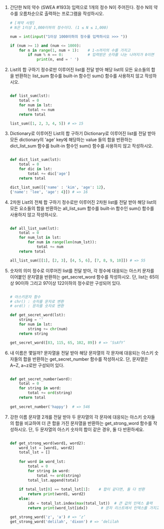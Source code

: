 1. 간단한 N의 약수 (SWEA #1933)
    입력으로 1개의 정수 N이 주어진다. 정수 N의 약수를 오름차순으로 출력하는
    프로그램을 작성하시오.

    ```python
    # [제약 사항]
    # N은 1이상 1,000이하의 정수이다. (1 ≤ N ≤ 1,000)

    num = int(input("1이상 1000이하의 정수를 입력하시오 >>> "))

    if (num >= 1) and (num <= 1000):
        for n in range(1, num + 1):    # 1-n까지의 수를 가지고
            if num % n == 0:           # 입력받은 숫자를 나눈 나머지가 0이면
                print(n, end = ' ')  
    ```


2. List의 합 구하기
    정수로만 이루어진 list를 전달 받아 해당 list의 모든 요소들의 합을 반환하는
    list_sum 함수를 built-in 함수인 sum() 함수를 사용하지 않고 작성하시오.

    ```python

    def list_sum(lst):
        total = 0
        for num in lst:
            total += num
        return total

    list_sum([1, 2, 3, 4, 5]) # => 15
    ```


3. Dictionary로 이루어진 List의 합 구하기
    Dictionary로 이루어진 list를 전달 받아 모든 dictionary의 'age' key에 해당하는 value
    들의 합을 반환하는 dict_list_sum 함수를 built-in 함수인 sum() 함수를 사용하지 않고
    작성하시오.

    ```python

    def dict_list_sum(lst):
        total = 0
        for dic in lst:
            total += dic['age']
        return total

    dict_list_sum([{'name' : 'kim', 'age': 12},
    {'name': 'lee', 'age': 4}]) # => 16
    ```


4. 2차원 List의 전체 합 구하기
    정수로만 이루어진 2차원 list를 전달 받아 해당 list의 모든 요소들의 합을 반환하는
    all_list_sum 함수를 built-in 함수인 sum() 함수를 사용하지 않고 작성하시오.

    ```python

    def all_list_sum(lst):
        total = 0
        for num_lst in lst:
            for num in range(len(num_lst)):
                total += num
        return total

    all_list_sum([[1], [2, 3], [4, 5, 6], [7, 8, 9, 10]]) # => 55
    ```


5. 숫자의 의미
    정수로 이루어진 list를 전달 받아, 각 정수에 대응되는 아스키 문자를 이어붙인
    문자열을 반환하는 get_secret_word 함수를 작성하시오. 
    단, list는 65이상 90이하 그리고 97이상 122이하의 정수로만 구성되어 있다.

    ```python

    # 아스키문자 함수 
    # chr() : 숫자를 문자로 변환
    # ord() : 문자를 숫자로 변환

    def get_secret_word(lst):
        string = ''
        for num in lst:
            string += chr(num)
        return string

    get_secret_word([83, 115, 65, 102, 89]) # => ‘SsAfY’
    ```


6. 내 이름은 몇일까?
    문자열을 전달 받아 해당 문자열의 각 문자에 대응되는 아스키 숫자들의 합을 반환하는
    get_secret_number 함수를 작성하시오. 단, 문자열은 A~Z, a~z로만 구성되어 있다.

    ```python

    def get_secret_number(word):
        total = 0
        for string in word:
            total += ord(string) 
        return total
        
    get_secret_number('happy')  # => 546
    ```


7. 강한 이름
    문자열 2개를 전달 받아 두 문자열의 각 문자에 대응되는 아스키 숫자들의 합을
    비교하여 더 큰 합을 가진 문자열을 반환하는 get_strong_word 함수를 작성하시오.
    단, 두 문자열의 아스키 숫자의 합이 같은 경우, 둘 다 반환하세요.

    ```python

    def get_strong_word(word1, word2):
        word_lst = [word1, word2]
        total_lst = []
        
        for word in word_lst:
            total = 0
            for string in word:
                total += ord(string)
            total_lst.append(total)
        
        if total_lst[0] == total_lst[1]:    # 합이 같다면, 둘 다 반환
            return print(word1, word2)
        else:
            idx = total_lst.index(max(total_lst))  # 큰 값의 인덱스 출력
            return print(word_lst[idx])      # 문자 리스트에서 인덱스를 가지고 출력

    get_strong_word('z', 'a') # => ‘z’
    get_strong_word('delilah', 'dixon') # => ‘delilah
    ```
